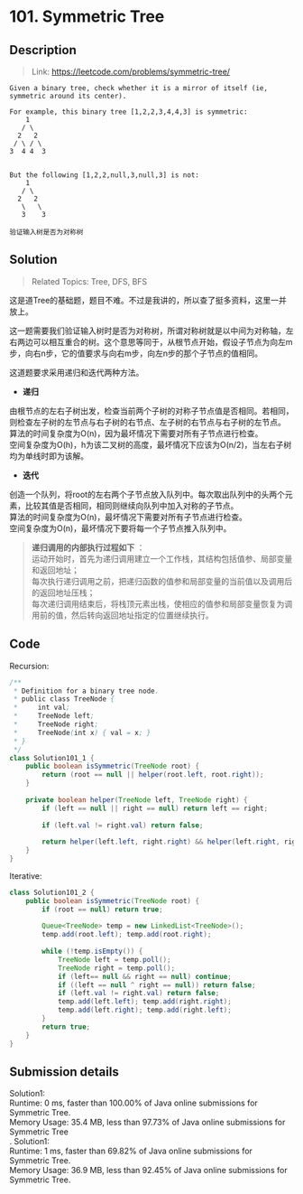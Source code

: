 # 101. Symmetric Tree

## Description

> Link: https://leetcode.com/problems/symmetric-tree/

```
Given a binary tree, check whether it is a mirror of itself (ie, symmetric around its center).

For example, this binary tree [1,2,2,3,4,4,3] is symmetric:
    1
   / \
  2   2
 / \ / \
3  4 4  3
 

But the following [1,2,2,null,3,null,3] is not:
    1
   / \
  2   2
   \   \
   3    3

验证输入树是否为对称树

```


## Solution

> Related Topics: Tree, DFS, BFS

这是道Tree的基础题，题目不难。不过是我讲的，所以查了挺多资料，这里一并放上。<br>

这一题需要我们验证输入树时是否为对称树，所谓对称树就是以中间为对称轴，左右两边可以相互重合的树。这个意思等同于，从根节点开始，假设子节点为向左m步，向右n步，它的值要求与向右m步，向左n步的那个子节点的值相同。<br>

这道题要求采用递归和迭代两种方法。<br>
- **递归** <br>

由根节点的左右子树出发，检查当前两个子树的对称子节点值是否相同。若相同，则检查左子树的左节点与右子树的右节点、左子树的右节点与右子树的左节点。<br>
算法的时间复杂度为O(n)，因为最坏情况下需要对所有子节点进行检查。<br>
空间复杂度为O(h)，h为该二叉树的高度，最坏情况下应该为O(n/2)，当左右子树均为单线时即为该解。<br>

- **迭代**<br>

创造一个队列，将root的左右两个子节点放入队列中。每次取出队列中的头两个元素，比较其值是否相同，相同则继续向队列中加入对称的子节点。<br>
算法的时间复杂度为O(n)，最坏情况下需要对所有子节点进行检查。<br>
空间复杂度为O(n)，最坏情况下要将每一个子节点推入队列中。<br>


> **递归调用的内部执行过程如下** ：<br>
运动开始时，首先为递归调用建立一个工作栈，其结构包括值参、局部变量和返回地址；<br>
每次执行递归调用之前，把递归函数的值参和局部变量的当前值以及调用后的返回地址压栈；<br>
每次递归调用结束后，将栈顶元素出栈，使相应的值参和局部变量恢复为调用前的值，然后转向返回地址指定的位置继续执行。 <br>




## Code
Recursion: 
```java
/**
 * Definition for a binary tree node.
 * public class TreeNode {
 *     int val;
 *     TreeNode left;
 *     TreeNode right;
 *     TreeNode(int x) { val = x; }
 * }
 */
class Solution101_1 {
    public boolean isSymmetric(TreeNode root) {
        return (root == null || helper(root.left, root.right));
    }
    
    private boolean helper(TreeNode left, TreeNode right) {
        if (left == null || right == null) return left == right;
        
        if (left.val != right.val) return false;
        
        return helper(left.left, right.right) && helper(left.right, right.left);
    }
}
```
Iterative:
```java
class Solution101_2 {
    public boolean isSymmetric(TreeNode root) {
        if (root == null) return true;
        
        Queue<TreeNode> temp = new LinkedList<TreeNode>();
        temp.add(root.left); temp.add(root.right);
        
        while (!temp.isEmpty()) {
            TreeNode left = temp.poll();
            TreeNode right = temp.poll();
            if (left== null && right == null) continue;
            if ((left == null ^ right == null)) return false;
            if (left.val != right.val) return false;
            temp.add(left.left); temp.add(right.right);
            temp.add(left.right); temp.add(right.left);
        }
        return true;
    }
}
```


## Submission details
Solution1: <br>
Runtime: 0 ms, faster than 100.00% of Java online submissions for Symmetric Tree.<br>
Memory Usage: 35.4 MB, less than 97.73% of Java online submissions for Symmetric Tree<br>.
Solution1: <br>
Runtime: 1 ms, faster than 69.82% of Java online submissions for Symmetric Tree.<br>
Memory Usage: 36.9 MB, less than 92.45% of Java online submissions for Symmetric Tree.
